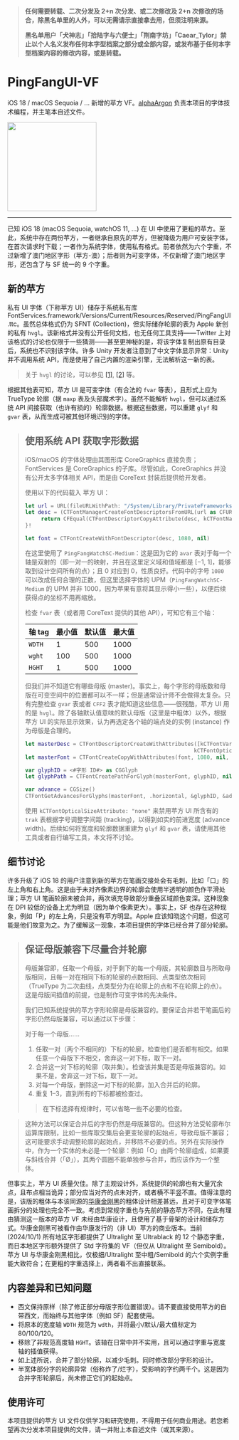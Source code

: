 >   **任何需要转载、二次分发及 2+n 次分发、或二次修改及 2+n 次修改的场合，除黑名单里的人外，可以无需请示直接拿去用，但须注明来源。**
>
>   **黑名单用户「犬神志」「拾陆字与六便士」「荆南字坊」「Caear_Tylor」禁止以个人名义发布任何本字型档案之部分或全部内容，或发布基于任何本字型档案内容的修改内容，或是转载。**

# PingFangUI-VF

iOS 18 / macOS Sequoia / ... 新增的苹方 VF。[alphaArgon](https://github.com/alphaArgon) 负责本项目的字体技术编程，并主笔本自述文件。

<img src="https://github.com/ACT-02/PingFangUI-VF/blob/main/Animation.gif" width="200"/>

---

已知 iOS 18 (macOS Sequoia, watchOS 11, ...) 在 UI 中使用了更粗的苹方。至此，系统中存在两份苹方，一者继承自原先的苹方，但被降级为用户可安装字体，在首次请求时下载；一者作为系统字体，使用私有格式。前者依然为六个字重，不过新增了澳门地区字形（苹方-澳）；后者则为可变字体，不仅新增了澳门地区字形，还包含了与 SF 统一的 9 个字重。

## 新的苹方

私有 UI 字体（下称苹方 UI）储存于系统私有库 FontServices.framework/Versions/Current/Resources/Reserved/PingFangUI.ttc。虽然总体格式仍为 SFNT (Collection)，但实际储存轮廓的表为 Apple 新创的私有 `hvgl`。该新格式并没有公开任何文档，也无任何工具支持——Twitter 上对该格式的讨论也仅限于一些猜测——甚至更神秘的是，将该字体复制出原有目录后，系统也不识别该字体。许多 Unity 开发者注意到了中文字体显示异常：Unity 并不调用系统 API，而是使用了自己内置的渲染引擎，无法解析这一新的表。

>   关于 `hvgl` 的讨论，可以参见 [\[1\]](https://zhuanlan.zhihu.com/p/703335162), [\[2\]](https://zhuanlan.zhihu.com/p/720942264) 等。

根据其他表可知，苹方 UI 是可变字体（有合法的 `fvar` 等表），且形式上应为 TrueType 轮廓（据 `maxp` 表及头部魔术字）。虽然不能解析 `hvgl`，但可以通过系统 API 间接获取（也许有损的）轮廓数据。根据这些数据，可以重建 `glyf` 和 `gvar` 表，从而生成可被其他环境识别的字体。

>   ## 使用系统 API 获取字形数据
>
>   iOS/macOS 的字体处理由其图形库 CoreGraphics 直接负责；FontServices 是 CoreGraphics 的子库。尽管如此，CoreGraphics 并没有公开太多字体相关 API，而是由 CoreText 封装后提供给开发者。
>
>   使用以下的代码载入 苹方 UI：
>
>   ```swift
>   let url = URL(fileURLWithPath: "/System/Library/PrivateFrameworks/FontServices.framework/Versions/A/Resources/Reserved/PingFangUI.ttc")
>   let desc = (CTFontManagerCreateFontDescriptorsFromURL(url as CFURL) as! [CTFontDescriptor]).last {desc in
>        return CFEqual(CTFontDescriptorCopyAttribute(desc, kCTFontNameAttribute), ".PingFangWatchSC-Medium" as CFString)
>   }!
>
>   let font = CTFontCreateWithFontDescriptor(desc, 1080, nil)
>   ```
>
>   在这里使用了 `PingFangWatchSC-Medium`：这是因为它的 `avar` 表对于每一个轴是双射的（即一对一的映射，并且在这里定义域和值域都是 \[−1, 1\]，能够取到设计空间所有的点）；且 0 对应到 0，性质良好。代码中的字号 `1080` 可以改成任何合理的正数，但这里选择字体的 UPM（`PingFangWatchSC-Medium` 的 UPM 并非 1000，因为苹果有意将其显示得小一些），以便后续获得点的坐标不用再缩放。
>
>   检查 `fvar` 表（或者用 CoreText 提供的其他 API），可知它有三个轴：
>
>   | 轴 tag | 最小值 | 默认值 | 最大值 |
>   | --- | --- | --- | --- |
>   | `WDTH` | 1 | 500 | 1000 |
>   | `wght` | 100 | 500 | 1000 |
>   | `HGHT` | 1 | 500 | 1000 |
>
>   但我们并不知道它有哪些母版 (master)。事实上，每个字形的母版数和母版在可变空间中的位置都可以不一样；但是通常设计师不会做得太复杂。只有完整检查 `gvar` 表或者 `CFF2` 表才能知道这些信息——很残酷，苹方 UI 用的是 `hvgl`。除了各轴默认值意味的默认母版（这里是中粗体）以外，根据苹方 UI 的实际显示效果，认为再选定各个轴的端点处的实例 (instance) 作为母版是合理的。
>
>   ```swift
>   let masterDesc = CTFontDescriptorCreateWithAttributes([kCTFontVariationAttribute: <#轴值字典#>,
>                                                        kCTFontOpticalSizeAttribute: "none"] as CFDictionary)
>   let masterFont = CTFontCreateCopyWithAttributes(font, 1080, nil, masterDesc)
>
>   var glyphID = <#字形 ID#> as CGGlyph
>   let glyphPath = CTFontCreatePathForGlyph(masterFont, glyphID, nil)
>
>   var advance = CGSize()
>   CTFontGetAdvancesForGlyphs(masterFont, .horizontal, &glyphID, &advance, 1)
>   ```
>
>   使用 `kCTFontOpticalSizeAttribute: "none"` 来禁用苹方 UI 所含有的 `trak` 表根据字号调整字间距 (tracking)，以得到如实的前进宽度 (advance width)。后续如何将宽度和轮廓数据重建为 `glyf` 和 `gvar` 表，请使用其他工具或者自行编写工具，本文将不讨论。

## 细节讨论

许多升级了 iOS 18 的用户注意到新的苹方在笔画交接处会有毛刺，比如「口」的左上角和右上角。这是由于未对齐像素边界的轮廓会使用半透明的颜色作平滑处理；苹方 UI 笔画轮廓未被合并，两次填充导致部分重叠区域颜色变深。这种现象在 DPI 较低的设备上尤为明显（因为单个像素更大）。事实上，SF 也存在这种现象，例如「P」的左上角，只是没有苹方明显。Apple 应该知晓这个问题，但这可能是他们故意为之。为了缓解这一现象，本项目提供的字体已经合并了部分轮廓。

>   ## 保证母版兼容下尽量合并轮廓
>
>   母版兼容即，任取一个母版，对于剩下的每一个母版，其轮廓数目与所取母版相同，且每一对在相同下标的轮廓的点数相同、点类型依次相同（TrueType 为二次曲线，点类型分为在轮廓上的点和不在轮廓上的点）。这是母版间插值的前提，也是制作可变字体的先决条件。
>
>   我们已知系统提供的苹方字形轮廓是母版兼容的。要保证合并若干笔画后的字形仍然母版兼容，可以通过以下步骤：
>
>   对于每一个母版……
>
>   1.  任取一对（两个不相同的）下标的轮廓，检查他们是否都有相交。如果任意一个母版下不相交，舍弃这一对下标，取下一对。
>   2.  合并这一对下标的轮廓（取并集）。检查该并集是否是母版兼容的。如果不是，舍弃这一对下标，取下一对。
>   3.  对每一个母版，删除这一对下标的轮廓，加入合并后的轮廓。
>   4.  重复 1–3，直到所有的下标都被检查过。
>
>   >   在下标选择有规律时，可以省略一些不必要的检查。

>   这种方法可以保证合并后的字形仍然是母版兼容的。但这种方法受轮廓布尔运算库限制，比如一些库取交集后会更变轮廓的起始点，导致母版不兼容；这可能要求手动调整轮廓的起始点，并移除不必要的点。另外在实际操作中，作为一个实体的未必是一个轮廓：例如「O」由两个轮廓组成，如果要与斜线合并（「Ø」），其两个圆圈不能单独参与合并，而应该作为一个整体。

但事实上，苹方 UI 质量欠佳。除了主观设计外，系统提供的轮廓也有大量冗余点，且布点相当诡异；部分应当对齐的点未对齐，或者横不平竖不直。值得注意的是，该版的粗体与本该同源的[华康金刚黑](https://www.dynacw.com.cn/king/)的粗体设计相差甚远，且对于可变字体笔画拆分的处理也完全不一致。考虑到常规字重也与先前的静态苹方不同，在此有理由猜测这一版本的苹方 VF 未经由华康设计，且使用了基于骨架的设计和储存方式。华康金刚黑可被看作由华康发行的（非 UI）苹方的商业版本。当前 (2024/10/1) 所有地区字形都提供了 Ultralight 至 Ultrablack 的 12 个静态字重，而日本地区字形额外提供了 Std 字符集的 VF（但仅从 Ultralight 至 Semibold）。苹方 UI 与华康金刚黑相比，仅极细/Ultralight 至中粗/Semibold 的六个实例字重能大致符合；在更粗的字重选择上，两者看不出直接联系。

## 内容差异和已知问题

-   西文保持原样（除了修正部分母版字形位置错误）。请不要直接使用苹方的自带西文，而始终与其他字体（例如 SF）配套使用。
-   将原本的宽度轴 `WDTH` 规范为 `wdth`，并将最小/默认/最大值标定为 80/100/120。
-   移除了非规范高度轴 `HGHT`。该轴在日常中并不实用，且可以通过字重与宽度轴的插值获得。
-   如上述所说，合并了部分轮廓，以减少毛刺。同时修改部分字形的设计。
-   半宽体部分字的轮廓异常（俗称炸了/烂字），受影响的字约两千个。这是因为合并字形轮廓后，尚未修正它们的起始点。

## 使用许可

本项目提供的苹方 UI 文件仅供学习和研究使用，不得用于任何商业用途。若您希望再次分发本项目提供的文件，请一并附上本自述文件（或其来源）。
